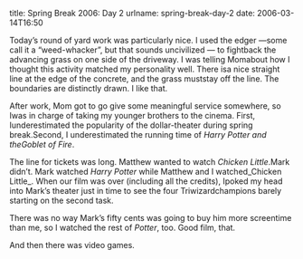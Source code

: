 title: Spring Break 2006: Day 2
urlname: spring-break-day-2
date: 2006-03-14T16:50

Today&#x02bc;s round of yard work was particularly nice. I used the edger &mdash;some call it a &ldquo;weed-whacker&rdquo;, but that sounds uncivilized &mdash; to fightback the advancing grass on one side of the driveway. I was telling Momabout how I thought this activity matched my personality well. There isa nice straight line at the edge of the concrete, and the grass muststay off the line. The boundaries are distinctly drawn. I like that.

After work, Mom got to go give some meaningful service somewhere, so Iwas in charge of taking my younger brothers to the cinema. First, Iunderestimated the popularity of the dollar-theater during spring break.Second, I underestimated the running time of _Harry Potter and theGoblet of Fire_.

The line for tickets was long. Matthew wanted to watch _Chicken Little_.Mark didn&#x02bc;t. Mark watched _Harry Potter_ while Matthew and I watched_Chicken Little_. When our film was over (including all the credits), Ipoked my head into Mark&#x02bc;s theater just in time to see the four Triwizardchampions barely starting on the second task.

There was no way Mark&#x02bc;s fifty cents was going to buy him more screentime than me, so I watched the rest of _Potter_, too. Good film, that.

And then there was video games.